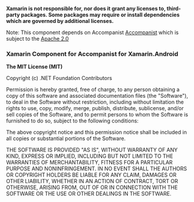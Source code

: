 **Xamarin is not responsible for, nor does it grant any licenses to, third-party packages. Some packages may require or install dependencies which are governed by additional licenses.**

Note: This component depends on Accompanist [Accompanist](https://github.com/google/accompanist) which is subject to the [Apache 2.0](https://github.com/google/accompanist/blob/main/LICENSE)

### Xamarin Component for Accompanist for Xamarin.Android

**The MIT License (MIT)**

Copyright (c) .NET Foundation Contributors

Permission is hereby granted, free of charge, to any person obtaining a copy of this software and associated documentation files (the "Software"), to deal in the Software without restriction, including without limitation the rights to use, copy, modify, merge, publish, distribute, sublicense, and/or sell copies of the Software, and to permit persons to whom the Software is furnished to do so, subject to the following conditions:

The above copyright notice and this permission notice shall be included in all copies or substantial portions of the Software.

THE SOFTWARE IS PROVIDED "AS IS", WITHOUT WARRANTY OF ANY KIND, EXPRESS OR IMPLIED, INCLUDING BUT NOT LIMITED TO THE WARRANTIES OF MERCHANTABILITY, FITNESS FOR A PARTICULAR PURPOSE AND NONINFRINGEMENT. IN NO EVENT SHALL THE AUTHORS OR COPYRIGHT HOLDERS BE LIABLE FOR ANY CLAIM, DAMAGES OR OTHER LIABILITY, WHETHER IN AN ACTION OF CONTRACT, TORT OR OTHERWISE, ARISING FROM, OUT OF OR IN CONNECTION WITH THE SOFTWARE OR THE USE OR OTHER DEALINGS IN THE SOFTWARE.
